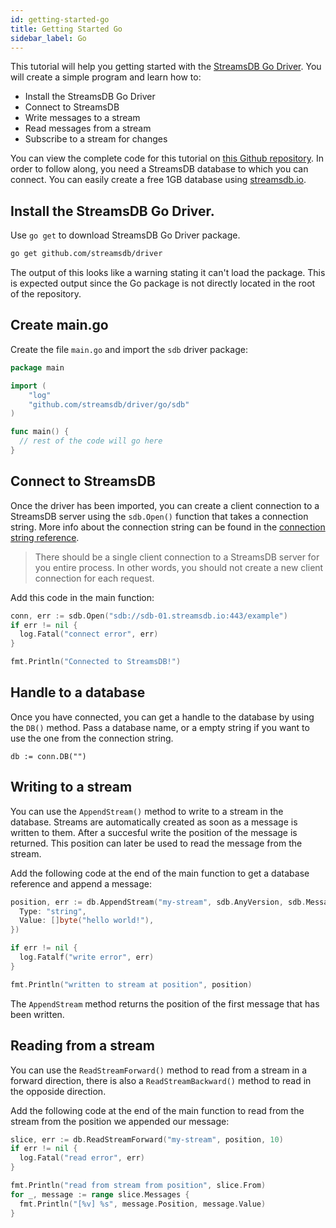 ```yaml
---
id: getting-started-go
title: Getting Started Go
sidebar_label: Go
---
```


This tutorial will help you getting started with the [StreamsDB Go Driver](https://github.com/streamsdb/driver/tree/master/go). You will create a simple program and learn how to:

* Install the StreamsDB Go Driver
* Connect to StreamsDB
* Write messages to a stream
* Read messages from a stream
* Subscribe to a stream for changes

You can view the complete code for this tutorial on [this Github repository](https://github.com/streamsdb/driver/tree/master/go/example). In order to follow along, you need a StreamsDB database to which you can connect. You can easily create a free 1GB database using [streamsdb.io](https://streamsdb.io/register).

## Install the StreamsDB Go Driver.

Use `go get` to download StreamsDB Go Driver package.

``` BASH
go get github.com/streamsdb/driver
```

The output of this looks like a warning stating it can't load the package. This is expected output since the Go package is not directly located in the root of the repository.

## Create main.go

Create the file `main.go` and import the `sdb` driver package:

``` GO
package main

import (
    "log"
    "github.com/streamsdb/driver/go/sdb"
)

func main() {
  // rest of the code will go here
}
```

## Connect to StreamsDB

Once the driver has been imported, you can create a client connection to a StreamsDB server using the `sdb.Open()` function that takes a connection string. More info about the connection string can be found in the [connection string reference](/docs/connection-string).

> There should be a single client connection to a StreamsDB server for you entire process. In other words, you should not create a new client connection for each request.

Add this code in the main function:

``` go
conn, err := sdb.Open("sdb://sdb-01.streamsdb.io:443/example")
if err != nil {
  log.Fatal("connect error", err)
}

fmt.Println("Connected to StreamsDB!")
```

## Handle to a database

Once you have connected, you can get a handle to the database by using the `DB()` method. Pass a database name, or a empty string if you want to use the one from the connection string.

```
db := conn.DB("")
```

## Writing to a stream

You can use the `AppendStream()` method to write to a stream in the database. Streams are automatically created as soon as a message is written to them. After a succesful write the position of the message is returned. This position can later be used to read the message from the stream.

Add the following code at the end of the main function to get a database reference and append a message:

``` go
position, err := db.AppendStream("my-stream", sdb.AnyVersion, sdb.MessageInput{
  Type: "string",
  Value: []byte("hello world!"),
})

if err != nil {
  log.Fatalf("write error", err)
}

fmt.Println("written to stream at position", position)
```

The `AppendStream` method returns the position of the first message that has been written.

## Reading from a stream

You can use the `ReadStreamForward()` method to read from a stream in a forward direction, there is also a `ReadStreamBackward()` method to read in the opposide direction.

Add the following code at the end of the main function to read from the stream from the position we appended our message:

``` go
slice, err := db.ReadStreamForward("my-stream", position, 10)
if err != nil {
  log.Fatal("read error", err)
}

fmt.Println("read from stream from position", slice.From)
for _, message := range slice.Messages {
  fmt.Println("[%v] %s", message.Position, message.Value)
}
```
